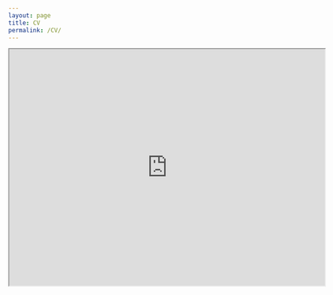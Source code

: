 ```yaml
---
layout: page
title: CV
permalink: /CV/
---
```


<iframe src="https://drive.google.com/file/d/1bfKOX5u4h6piqIS15qJk7CiotRFop7Ew/view?usp=sharing" width="640" height="480"></iframe>